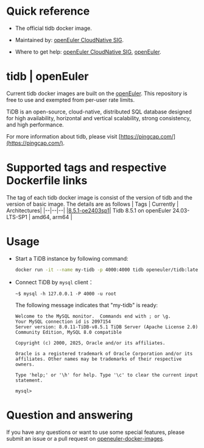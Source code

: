 # Quick reference

- The official tidb docker image.

- Maintained by: [openEuler CloudNative SIG](https://gitee.com/openeuler/cloudnative).

- Where to get help: [openEuler CloudNative SIG](https://gitee.com/openeuler/cloudnative), [openEuler](https://gitee.com/openeuler/community).
# tidb | openEuler
Current tidb docker images are built on the [openEuler](https://repo.openeuler.org/). This repository is free to use and exempted from per-user rate limits.

TiDB is an open-source, cloud-native, distributed SQL database designed for high availability, horizontal and vertical scalability, strong consistency, and high performance.

For more information about tidb, please visit [https://pingcap.com/](https://pingcap.com/).

# Supported tags and respective Dockerfile links
The tag of each tidb docker image is consist of the version of tidb and the version of basic image. The details are as follows
| Tags | Currently |  Architectures|
|--|--|--|
|[8.5.1-oe2403sp1](https://gitee.com/openeuler/openeuler-docker-images/blob/master/Bigdata/tidb/8.5.1/24.03-lts-sp1/Dockerfile)| Tidb 8.5.1 on openEuler 24.03-LTS-SP1 | amd64, arm64 |

# Usage

- Start a TiDB instance by following command:
    ```bash
    docker run -it --name my-tidb -p 4000:4000 tidb openeuler/tidb:latest
    ```

- Connect TiDB by `mysql` client：
    ```
    ~$ mysql -h 127.0.0.1 -P 4000 -u root  
    ```
    The following message indicates that "my-tidb" is ready:
    ```
    Welcome to the MySQL monitor.  Commands end with ; or \g.
    Your MySQL connection id is 2097154
    Server version: 8.0.11-TiDB-v8.5.1 TiDB Server (Apache License 2.0) Community Edition, MySQL 8.0 compatible

    Copyright (c) 2000, 2025, Oracle and/or its affiliates.

    Oracle is a registered trademark of Oracle Corporation and/or its
    affiliates. Other names may be trademarks of their respective
    owners.

    Type 'help;' or '\h' for help. Type '\c' to clear the current input statement.

    mysql>
    ```

# Question and answering
If you have any questions or want to use some special features, please submit an issue or a pull request on [openeuler-docker-images](https://gitee.com/openeuler/openeuler-docker-images).